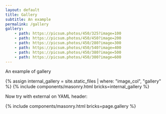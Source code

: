 ```yaml
---
layout: default
title: Gallery
subtitle: An example 
permalink: /gallery
gallery:
    - path: https://picsum.photos/450/325?image=100 
    - path: https://picsum.photos/450/450?image=200 
    - path: https://picsum.photos/450/280?image=300 
    - path: https://picsum.photos/450/540?image=400 
    - path: https://picsum.photos/450/380?image=500 
    - path: https://picsum.photos/450/300?image=600 
---
```



An example of gallery


{% assign internal_gallery = site.static_files | where: "image_col", "gallery" %}
{% include components/masonry.html bricks=internal_gallery %}


Now try with external on YAML header:

{% include components/masonry.html bricks=page.gallery %}